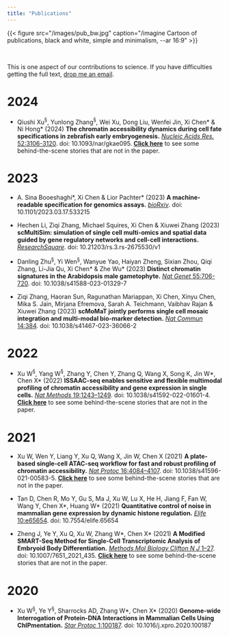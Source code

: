 ```yaml
---
title: "Publications"
---
```


{{< figure src="/images/pub_bw.jpg" caption="/imagine Cartoon of publications, black and white, simple and minimalism, \-\-ar 16:9" >}}

&nbsp;

This is one aspect of our contributions to science. If you have difficulties getting the full text, [drop me an email](mailto:chenx9@sustech.edu.cn).

# 2024

- Qiushi Xu$^§$, Yunlong Zhang$^§$, Wei Xu, Dong Liu, Wenfei Jin, Xi Chen* & Ni Hong* (2024) **The chromatin accessibility dynamics during cell fate specifications in zebrafish early embryogenesis.** [*Nucleic Acids Res.* 52:3106-3120]((https://doi.org/10.1093/nar/gkae095)). doi: 10.1093/nar/gkae095. [**Click here**](/posts/2024-04-23-zfscatac/) to see some behind-the-scene stories that are not in the paper.

# 2023

- A. Sina Booeshaghi*, Xi Chen & Lior Pachter* (2023) **A machine-readable specification for genomics assays.** [*bioRxiv*](https://doi.org/10.1101/2023.03.17.533215). doi: 10.1101/2023.03.17.533215

- Hechen Li, Ziqi Zhang, Michael Squires, Xi Chen & Xiuwei Zhang (2023) **scMultiSim: simulation of single cell multi-omics and spatial data guided by gene regulatory networks and cell-cell interactions.** [*ResearchSquare*](https://doi.org/10.21203/rs.3.rs-2675530/v1). doi: 10.21203/rs.3.rs-2675530/v1

- Danling Zhu$^§$, Yi Wen$^§$, Wanyue Yao, Haiyan Zheng, Sixian Zhou, Qiqi Zhang, Li-Jia Qu, Xi Chen* & Zhe Wu* (2023) **Distinct chromatin signatures in the Arabidopsis male gametophyte.** [*Nat Genet* 55:706-720](https://rdcu.be/dJuDF). doi: 10.1038/s41588-023-01329-7

- Ziqi Zhang, Haoran Sun, Ragunathan Mariappan, Xi Chen, Xinyu Chen, Mika S. Jain, Mirjana Efremova, Sarah A. Teichmann, Vaibhav Rajan & Xiuwei Zhang (2023) **scMoMaT jointly performs single cell mosaic integration and multi-modal bio-marker detection.** [*Nat Commun* 14:384](https://doi.org/10.1038/s41467-023-36066-2). doi: 10.1038/s41467-023-36066-2

# 2022

- Xu W$^§$, Yang W$^§$, Zhang Y, Chen Y, Zhang Q, Wang X, Song K, Jin W*, Chen X* (2022) **ISSAAC-seq enables sensitive and flexible multimodal profiling of chromatin accessibility and gene expression in single cells.** [*Nat Methods* 19:1243–1249](https://rdcu.be/dJuDS). doi: 10.1038/s41592-022-01601-4. [**Click here**](/posts/2022-09-21-issaac/) to see some behind-the-scene stories that are not in the paper.

# 2021

- Xu W, Wen Y, Liang Y, Xu Q, Wang X, Jin W, Chen X (2021) **A plate-based single-cell ATAC-seq workflow for fast and robust profiling of chromatin accessibility.** [*Nat Protoc* 16:4084–4107](https://rdcu.be/dJuDT). doi: 10.1038/s41596-021-00583-5. [**Click here**](/posts/2021-08-15-scatac/) to see some behind-the-scene stories that are not in the paper.

- Tan D, Chen R, Mo Y, Gu S, Ma J, Xu W, Lu X, He H, Jiang F, Fan W, Wang Y, Chen X*, Huang W* (2021) **Quantitative control of noise in mammalian gene expression by dynamic histone regulation.** [*Elife* 10:e65654](https://doi.org/10.7554/elife.65654). doi: 10.7554/elife.65654

- Zheng J, Ye Y, Xu Q, Xu W, Zhang W*, Chen X* (2021) **A Modified SMART-Seq Method for Single-Cell Transcriptomic Analysis of Embryoid Body Differentiation.** [*Methods Mol Biology Clifton N J* 1–27](https://doi.org/10.1007/7651_2021_435). doi: 10.1007/7651_2021_435. [**Click here**](/posts/2021-10-17-smart/) to see some behind-the-scene stories that are not in the paper.

# 2020

- Xu W$^§$, Ye Y$^§$, Sharrocks AD, Zhang W*, Chen X* (2020) **Genome-wide Interrogation of Protein-DNA Interactions in Mammalian Cells Using ChIPmentation.** [*Star Protoc* 1:100187](https://doi.org/10.1016/j.xpro.2020.100187). doi: 10.1016/j.xpro.2020.100187
